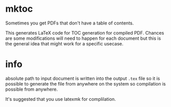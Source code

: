 # mktoc

Sometimes you get PDFs that don't have a table of contents. 

This generates LaTeX code for TOC generation for compiled PDF. Chances are some modifications will 
need to happen for each document but this is the general idea that might work for a specific usecase.

# info

absolute path to input document is written into the output `.tex` file so it is
possible to generate the file from anywhere on the system so compilation is possible 
from anywhere. 

It's suggested that you use latexmk for complilation.
